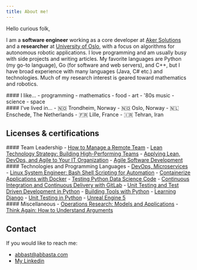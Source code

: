 ```yaml
---
title: About me!
---
```


Hello curious folk,

I am a **software engineer** working as a core developer at <a href="https://www.akersolutions.com/">Aker Solutions</a> and a **researcher** at <a href="https://www.uio.no/">University of Oslo</a>, with a focus on algorithms for autonomous robotic applications. I love programming and am usually busy with side projects and writing articles. My favorite languages are Python (my go-to language), Go (for software and web servers), and C++, but I have broad experience with many languages (Java, C# etc.) and technologies. Much of my research interest is geared toward mathematics and robotics.

<!-- I'm a computer and video games freak since childhood. I played a lot of games, but my love will always be to some memorable titles.

```
The Lost Vikings, Medievil, Crash Bandicoot, Warcraft 3, Zelda: Link's Awakening, Phantasy Star Online, Metal Slug, Itadaki Street, Kirby's Dreamland 2, Towerfall, Team Fortress 2, Dota, Spelunky, FTL, Perfect Dark, Worms Armageddon, Half-Life, Starfox...
```

I could be doing this list forever. [Actually, I am](/games). -->

<!-- I am skilled in **.NET** (I love C#) and I am experienced with a lot of Microsoft stuff (ASP.NET MVC, XNA, WPF, SqlServer...). I also worked a lot with Unity3D. With Pixelnest we took the time to learn new technologies and I now love to use **ruby** for small scripts and **Go** for software and web servers. -->


<div class="custom-columns">

<div class="column">
#### <span class="column-header">I like...</span>
- programming
- mathematics
- food
- art
- '80s music
- science
- space

</div>

<!-- <div class="column">
#### <span class="column-header">I've worked at...</span>
- Aker Solutions
- University of Oslo
- University of Twente
- University of Lille
- Sigma
</div> -->

<div class="column">
#### <span class="column-header">I've lived in...</span>
- 🇳🇴 Trondheim, Norway
- 🇳🇴 Oslo, Norway
- 🇳🇱 Enschede, The Netherlands
- 🇫🇷 Lille, France
- 🇮🇷 Tehran, Iran
</div>

</div>

## Licenses & certifications
<div class="column">
#### <span class="column-header">Team Leadership</span>
- <a class="coursera-logo" href="https://coursera.org/share/c93b2c0a8922da9e47e5fb783bc47e67">How to Manage a Remote Team</a>
- <a class="linkedin-logo" href="https://www.linkedin.com/learning/certificates/e55ae195ce0cd108dea0dee7aa158a03c5dea4d2b33515fcfbe6735eeedfc405?lipi=urn%3Ali%3Apage%3Ad_flagship3_profile_view_base_certifications_details%3B6O26c0b5RGuIDODYhjW%2BJQ%3D%3D">Lean Technology Strategy: Building High-Performing Teams</a>
- <a class="linkedin-logo" href="https://www.linkedin.com/learning/certificates/61b95d904f8514fd6450879ece7cb5e2f76d4ddecd50b3f21822a3c9ca3a84fb?lipi=urn%3Ali%3Apage%3Ad_flagship3_profile_view_base_certifications_details%3B6O26c0b5RGuIDODYhjW%2BJQ%3D%3D">Applying Lean, DevOps, and Agile to Your IT Organization</a>
- <a class="linkedin-logo" href="https://www.linkedin.com/learning/certificates/f8413a5a43bbc683b01ac41764772a6c0f335032e90b4c62287259cdafc127da?lipi=urn%3Ali%3Apage%3Ad_flagship3_profile_view_base_certifications_details%3B6O26c0b5RGuIDODYhjW%2BJQ%3D%3D">Agile Software Development</a>
</div>

<div class="column">
#### <span class="column-header">Technologies and Programming Languages</span>
- <a class="linkedin-logo" href="https://www.linkedin.com/learning/certificates/154b78f1e395fedf229a043d42afe3155d330efa8645d30a59aa0dbd918d537d">DevOps, Microservices</a>
- <a class="linkedin-logo" href="https://www.linkedin.com/learning/certificates/f76f588bdd69f03d46173036fea14d30a8306b86c2ff48f78f3c3c67d65f43b2">Linux System Engineer: Bash Shell Scripting for Automation</a>
- <a class="linkedin-logo" href="https://www.linkedin.com/learning/certificates/82586d2ef20fdbe1620d10380a25d0a91ac5e4a6fbf48ad260902a5ec380a12b">Containerize Applications with Docker</a>
- <a class="linkedin-logo" href="https://www.linkedin.com/learning/certificates/903e32433210da8166b9ba9ecb01921e6e5708b0aa0c81a08f76e8c342c25c8b">Testing Python Data Science Code</a>
- <a class="linkedin-logo" href="https://www.linkedin.com/learning/certificates/7c12da0dd38a02892b9fcac561bab977b37fc67a64714c829fb533fd0e5ed11d">Continuous Integration and Continuous Delivery with GitLab</a>
- <a class="linkedin-logo" href="https://www.linkedin.com/learning/certificates/22fd1e809554d49a90d282ab14936555df058f3ee6f3f08a65e8ac1e3a863cd5">Unit Testing and Test Driven Development in Python</a>
- <a class="linkedin-logo" href="https://www.linkedin.com/learning/certificates/2b1dd3088c92f5530877a0d8eeb41ac827b37ae001c343145fc272f4a769e053">Building Tools with Python</a>
- <a class="linkedin-logo" href="https://www.linkedin.com/learning/certificates/ce5f9c9c3f24f2047a1221f3600c795b0fa1b16f84d9274c427a3926036ed311">Learning Django</a>
- <a class="linkedin-logo" href="https://www.linkedin.com/learning/certificates/3b32cf17a34eb911bacd49525714f5485d8a87ed115a2e6b2fcfa6cc71ef7742">Unit Testing in Python</a>
- <a class="udemy-logo" href="https://www.udemy.com/certificate/UC-edcf641f-095e-4776-86c8-1d8219a5e9b8/">Unreal Engine 5</a>
</div>




<div class="column">
#### <span class="column-header">Miscellaneous</span>
- <a class="coursera-logo" href="https://coursera.org/share/b96ef9d27214ae893fee65c6698b8152">Operations Research: Models and Applications</a>
- <a class="coursera-logo" href="https://coursera.org/share/a8e71ee05ed81b2022a43de87554714e">Think Again: How to Understand Arguments</a>
</div>

## Contact

If you would like to reach me:

- [abbast@abbasta.com](mailto:tariverdi.abbas@gmail.com)
- [My Linkedin](https://www.linkedin.com/in/abbasta/)

